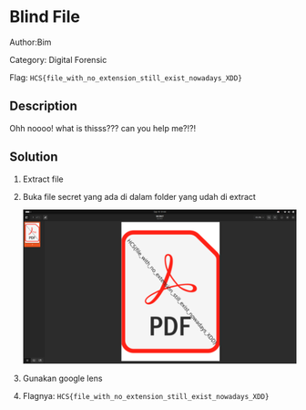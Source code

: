 # Blind File

Author:Bim

Category: Digital Forensic

Flag: `HCS{file_with_no_extension_still_exist_nowadays_XDD}`

## Description

Ohh noooo! what is thisss??? can you help me?!?!

## Solution

1. Extract file

2. Buka file secret yang ada di dalam folder yang udah di extract

   ![alt text](files/image.png)

4. Gunakan google lens

5. Flagnya: `HCS{file_with_no_extension_still_exist_nowadays_XDD}`